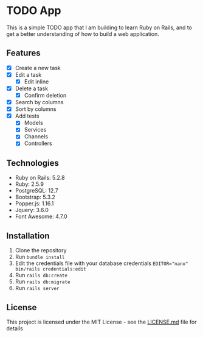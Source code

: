# TODO App

This is a simple TODO app that I am building to learn Ruby on Rails, and to get a better understanding of how to build a web application.

## Features

- [x] Create a new task
- [x] Edit a task
  - [x] Edit inline
- [x] Delete a task
  - [x] Confirm deletion
- [x] Search by columns
- [x] Sort by columns
- [x] Add tests
  - [x] Models
  - [x] Services
  - [x] Channels
  - [x] Controllers

## Technologies

- Ruby on Rails: 5.2.8
- Ruby: 2.5.9
- PostgreSQL: 12.7
- Bootstrap: 5.3.2
- Popper.js: 1.16.1
- Jquery: 3.6.0
- Font Awesome: 4.7.0

## Installation

1. Clone the repository
2. Run `bundle install`
3. Edit the credentials file with your database credentials `EDITOR="nano" bin/rails credentials:edit`
4. Run `rails db:create`
5. Run `rails db:migrate`
6. Run `rails server`

## License

This project is licensed under the MIT License - see the [LICENSE.md](LICENSE.md) file for details
